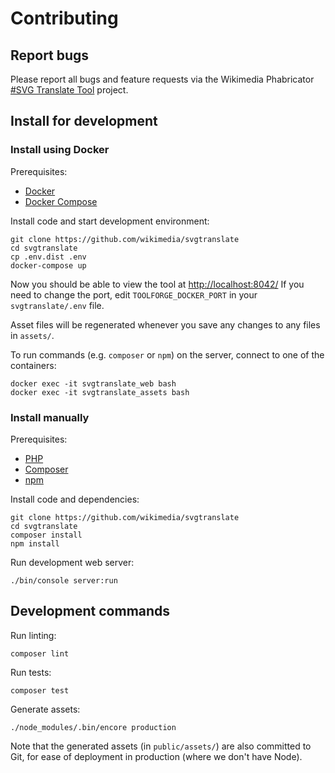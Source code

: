 Contributing
============

## Report bugs

Please report all bugs and feature requests
via the Wikimedia Phabricator
[#SVG Translate Tool](https://phabricator.wikimedia.org/tag/svg_translate_tool/)
project.

## Install for development

### Install using Docker

Prerequisites: 

* [Docker](https://www.docker.com/)
* [Docker Compose](https://docs.docker.com/compose/install/)

Install code and start development environment:

```
git clone https://github.com/wikimedia/svgtranslate
cd svgtranslate
cp .env.dist .env
docker-compose up
```

Now you should be able to view the tool at [http://localhost:8042/](http://localhost:8042/)
If you need to change the port, edit `TOOLFORGE_DOCKER_PORT` in your `svgtranslate/.env` file.

Asset files will be regenerated whenever you save any changes to any files in `assets/`.

To run commands (e.g. `composer` or `npm`) on the server, connect to one of the containers:

    docker exec -it svgtranslate_web bash
    docker exec -it svgtranslate_assets bash

### Install manually

Prerequisites:

* [PHP](https://www.php.net/)
* [Composer](https://getcomposer.org/)
* [npm](https://www.npmjs.com/)

Install code and dependencies:

```
git clone https://github.com/wikimedia/svgtranslate
cd svgtranslate
composer install
npm install
```

Run development web server:

    ./bin/console server:run

## Development commands

Run linting:

    composer lint

Run tests:

    composer test

Generate assets:

    ./node_modules/.bin/encore production

Note that the generated assets (in `public/assets/`) are also committed to Git,
for ease of deployment in production (where we don't have Node).
